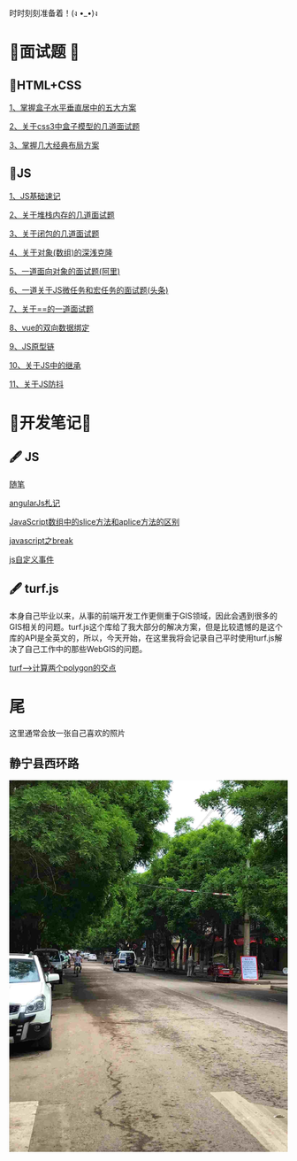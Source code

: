 
时时刻刻准备着！(ง •_•)ง

# 🔑面试题 🔑
## 🍉HTML+CSS
[1、掌握盒子水平垂直居中的五大方案](./面试/html+css/node/掌握盒子水平垂直居中的五大方案.md)

[2、关于css3中盒子模型的几道面试题](./面试/html+css/node/关于css3中盒子模型的几道面试题.md)

[3、掌握几大经典布局方案](./面试/html+css/node/掌握几大经典布局方案.md)
## 🍉JS
[1、JS基础速记](./面试/js/node/JS基础速记.md)

[2、关于堆栈内存的几道面试题](./面试/js/node/关于堆栈内存的几道面试题.md)

[3、关于闭包的几道面试题](./面试/js/node/关于闭包的几道面试题.md)

[4、关于对象(数组)的深浅克隆](./面试/js/node/关于对象(数组)的深浅克隆.md)

[5、一道面向对象的面试题(阿里)](./面试/js/node/一道面向对象的面试题(阿里).md)

[6、一道关于JS微任务和宏任务的面试题(头条)](./面试/js/node/一道关于JS微任务和宏任务的面试题(头条).md)

[7、关于==的一道面试题](./面试/js/node/关于==的一道面试题.md)

[8、vue的双向数据绑定](./面试/js/node/vue的双向数据绑定.md)

[9、JS原型链](./面试/js/node/JS原型链.md)

[10、关于JS中的继承](./面试/js/node/关于JS中的继承.md)

[11、关于JS防抖](./面试/js/node/关于JS防抖.md)


# 📖开发笔记📖
## 🖋 JS
[随笔](./笔记/随笔.md)

[angularJs札记](./笔记/angularJs札记.md)

[JavaScript数组中的slice方法和aplice方法的区别](./笔记/JavaScript数组中的slice方法和aplice方法的区别.md)

[javascript之break](./笔记/javascript之break.md)

[js自定义事件](./笔记/js自定义事件.md)
## 🖋 turf.js
本身自己毕业以来，从事的前端开发工作更侧重于GIS领域，因此会遇到很多的GIS相关的问题。turf.js这个库给了我大部分的解决方案，但是比较遗憾的是这个库的API是全英文的，所以，今天开始，在这里我将会记录自己平时使用turf.js解决了自己工作中的那些WebGIS的问题。

[turf-->计算两个polygon的交点](./笔记/turf之计算两个polygon的交点.md)

# 尾

这里通常会放一张自己喜欢的照片

## 静宁县西环路
 ![home](笔记/img/home.jpg "home")
